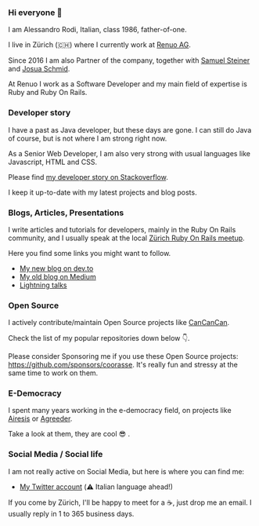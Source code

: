 ### Hi everyone 👋

I am Alessandro Rodi, Italian, class 1986, father-of-one.

I live in Zürich (🇨🇭) where I currently work at [Renuo AG](https://renuo.ch).

Since 2016 I am also Partner of the company, together with [Samuel Steiner](https://github.com/samuelsteiner) and [Josua Schmid](https://github.com/schmijos).

At Renuo I work as a Software Developer and my main field of expertise is Ruby and Ruby On Rails.


### Developer story

I have a past as Java developer, but these days are gone. I can still do Java of course, but is not where I am strong right now.

As a Senior Web Developer, I am also very strong with usual languages like Javascript, HTML and CSS.

Please find [my developer story on Stackoverflow](https://stackoverflow.com/users/story/837638). 

I keep it up-to-date with my latest projects and blog posts.


### Blogs, Articles, Presentations

I write articles and tutorials for developers, mainly in the Ruby On Rails community, and I usually speak at the local [Zürich Ruby On Rails meetup](https://www.meetup.com/en-AU/rubyonrails-ch/). 

Here you find some links you might want to follow.

* [My new blog on dev.to](https://dev.to/coorasse)
* [My old blog on Medium](https://medium.com/@coorasse) 
* [Lightning talks](https://github.com/renuo/lightning-talks)


### Open Source

I actively contribute/maintain Open Source projects like [CanCanCan](https://github.com/CanCanCommunity/cancancan). 

Check the list of my popular repositories down below 👇.

Please consider Sponsoring me if you use these Open Source projects: https://github.com/sponsors/coorasse. It's really fun and stressy at the same time to work on them.

### E-Democracy

I spent many years working in the e-democracy field, on projects like [Airesis](https://airesis.eu) or [Agreeder](https://agreeder.com). 

Take a look at them, they are cool 😎 .

### Social Media / Social life

I am not really active on Social Media, but here is where you can find me:

* [My Twitter account](https://twitter.com/coorasse) (:warning: Italian language ahead!)

If you come by Zürich, I'll be happy to meet for a ☕, just drop me an email. I usually reply in 1 to 365 business days.
